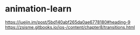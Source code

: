 # animation-learn
https://juejin.im/post/5bd140abf265da0ae6778180#heading-9
https://zsisme.gitbooks.io/ios-/content/chapter8/transitions.html
